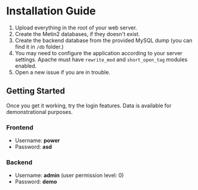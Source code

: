 # Installation Guide

1. Upload everything in the root of your web server.
2. Create the Metin2 databases, if they doesn't exist.
3. Create the backend database from the provided MySQL dump (you can find it in `/db` folder.)
4. You may need to configure the application according to your server settings. Apache must have `rewrite_mod` and `short_open_tag` modules enabled.
5. Open a new issue if you are in trouble.

## Getting Started

Once you get it working, try the login features. Data is available for demonstrational purposes.

### Frontend
- Username: **power**
- Password: **asd**

### Backend
- Username: **admin** (user permission level: 0)
- Password: **demo**